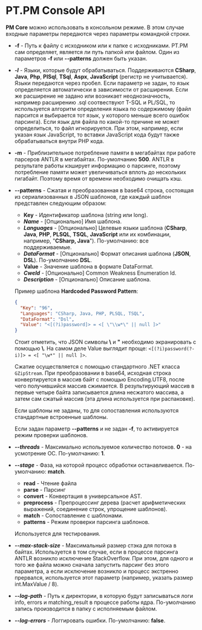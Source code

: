 # PT.PM Console API

**PM Core** можно использовать в консольном режиме. В этом случае входные параметры передаются через параметры командной строки.

* **-f** - Путь к файлу с исходником или к папке с исходниками. PT.PM сам определяет, является ли путь папкой или файлом. Один из параметров **-f** или **--patterns** должен быть указан.

* ***-l*** - Языки, которые будут обрабатываться. Поддерживаются **CSharp**, **Java**, **Php**, **PlSql**, **TSql**, **Aspx**, **JavaScript** (регистр не учитывается). Языки передаются через пробел. Если параметр не задан, то язык определяется автоматически в зависимости от расширения. Если же расширение не задано или возникает неоднозначность, например расширению .sql соотвествуют T-SQL и PL/SQL, то используется алгоритм определения языка по содержимому (файл парсится и выбирается тот язык, у которого меньше всего ошибок парсинга). Если язык для файла по какой-то причине не может определиться, то файл игнорируется. При этом, например, если указан язык JavaScript, то вставки JavaScript кода будут также обрабатываться внутри PHP кода.

* **-m** - Приблизительное потребление памяти в мегабайтах при работе парсеров ANTLR в мегабайтах. По-умолчанию **500**. ANTLR в результате работы кэширует информацию о парсинге, поэтому потребление памяти может увеличиваться вплоть до нескольких гигабайт. Поэтому время от времени необходимо очищать кэш.

* **--patterns** - Сжатая и преобразованная в base64 строка, состоящая из сериализованных в JSON шаблонов, где каждый шаблон представлен следующим образом:
  * **Key** - Идентификатор шаблона (string или long).
  * ***Name*** - [Опционально] Имя шаблона.
  * ***Languages*** - [Опционально] Целевые языки шаблона (**CSharp**, **Java**, **PHP**, **PLSQL**, **TSQL**, **JavaScript** или их комбинации, например, "**CSharp, Java**"). По-умолчанию: все поддерживаемые.
  * ***DataFormat*** - [Опционально] Формат описания шаблона (**JSON**, **DSL**). По-умолчанию **DSL**.
  * **Value** - Значение шаблона в формате DataFormat.
  * ***CweId*** - [Опционально] Common Weakness Enumeration Id.
  * ***Description*** - [Опционально] Описание шаблона.

  Пример шаблона **Hardcoded Password Pattern**:
  ```JSON
  {
    "Key": "96",
    "Languages": "CSharp, Java, PHP, PLSQL, TSQL",
    "DataFormat": "Dsl",
    "Value": "<[(?i)password]> = <[ \"\\w*\" || null ]>" 
  }
  ```
  
  Стоит отметить, что JSON символы **\\** и **"** необходимо экранировать с помощью **\\**. На самом деле Value выглядит проще: ```<[(?i)password(?-i)]> = <[ "\w*" || null ]>```.
  
  Сжатие осуществляется с помощью стандартного .NET класса ```GZipStream```. При преобразовании в base64, исходная строка конвертируется в массив байт с помощью Encoding.UTF8, после чего получившийся массив сжимается. В результирующий массив в первые четыре байта записывается длина несжатого массива, а затем сам сжатый массив (эта длина используется при распаковке).
  
  Если шаблоны не заданы, то для сопоставления используются стандартные встроенные шаблоны.
  
  Если задан параметр **--patterns** и не задан **-f**, то активируется режим проверки шаблонов. 
  
* ***--threads*** - Максимально используемое количество потоков. **0** - на усмотрение ОС. По-умолчанию: **1**. 

* ***--stage*** - Фаза, на которой процесс обработки останавливается. По-умолчанию: **match**.
  * **read** - Чтение файла
  * **parse** - Парсинг
  * **convert** - Конвертация в универсальное AST.
  * **preprocess** - Препроцессинг дерева (расчет арифметических выражений, соединение строк, упрощение шаблонов).
  * **match** - Сопоставление с шаблонами.
  * **patterns** - Режим проверки парсинга шаблонов.

  Используется для тестирования.

* ***--max-stack-size***  - Максимальный размер стэка для потока в байтах. Используется в том случае, если в процессе парсинга ANTLR возникло исключение StackOverflow. При этом, для одного и того же файла можно сначала запустить парсинг без этого параметра, а если исключение возникло и процесс экстренно прервался, используется этот параметр (например, указать размер int.MaxValue / 8).

* ***--log-path*** - Путь к директории, в которую будут записываться логи info, errors и matching_result в процессе работы ядра. По-умолчанию запись производится в папку с исполняемым файлом.

* ***--log-errors*** - Логгировать ошибки. По-умолчанию: **false**.